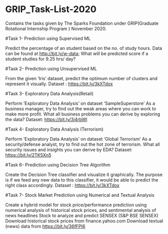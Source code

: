 # GRIP_Task-List-2020
Contains the tasks given by The Sparks Foundation under GRIP(Graduate Rotational Internship Program ) November 2020.

#Task 1- Prediction using Supervised ML

Predict the percentage of an student based on the no. of study hours.
Data can be found at http://bit.ly/w-data;
What will be predicted score if a student studies for 9.25 hrs/ day?

#Task 2- Prediction using Unsupervised ML

From the given ‘Iris’ dataset, predict the optimum number of clusters and represent it visually.
Dataset : https://bit.ly/3kXTdox

#Task 3- Exploratory Data Analysis(Retail)

Perform ‘Exploratory Data Analysis’ on dataset ‘SampleSuperstore’
As a business manager, try to find out the weak areas where you can work to make more profit.
What all business problems you can derive by exploring the data?
Dataset: https://bit.ly/3i4rbWl

#Task 4- Exploratory Data Analysis (Terrorism)

Perform ‘Exploratory Data Analysis’ on dataset ‘Global Terrorism’
As a security/defense analyst, try to find out the hot zone of terrorism.
What all security issues and insights you can derive by EDA?
Dataset: https://bit.ly/2TK5Xn5

#Task 6- Prediction using Decision Tree Algorithm

Create the Decision Tree classifier and visualize it graphically.
The purpose is if we feed any new data to this classifier, it would be able to predict the right class accordingly.
Dataset : https://bit.ly/3kXTdox

#Task 7- Stock Market Prediction using Numerical and Textual Analysis

Create a hybrid model for stock price/performance prediction using numerical analysis of historical stock prices, and sentimental analysis of news headlines
Stock to analyze and predict SENSEX (S&P BSE SENSEX)
Download historical stock prices from finance.yahoo.com
Download textual (news) data from https://bit.ly/36fFPI6
